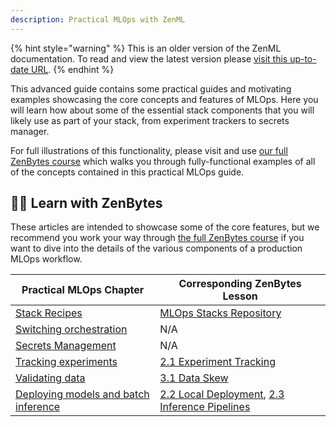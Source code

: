 ```yaml
---
description: Practical MLOps with ZenML
---
```


{% hint style="warning" %}
This is an older version of the ZenML documentation. To read and view the latest version please [visit this up-to-date URL](https://docs.zenml.io).
{% endhint %}


This advanced guide contains some practical guides and motivating examples
showcasing the core concepts and features of MLOps. Here you will learn how
about some of the essential stack components that you will likely use as part of
your stack, from experiment trackers to secrets manager.

For full illustrations of this functionality, please visit and use [our full ZenBytes course](https://github.com/zenml-io/zenbytes)
which walks you through fully-functional examples of all of the concepts
contained in this practical MLOps guide.

## :teacher: Learn with ZenBytes

These articles are intended to showcase some of the core features, but we
recommend you work your way through [the full ZenBytes course](https://github.com/zenml-io/zenbytes) if you want to dive
into the details of the various components of a production MLOps workflow.

| Practical MLOps Chapter | Corresponding ZenBytes Lesson |
| ----------------------- | ----------------------------- |
| [Stack Recipes](./stack-recipes.md) | [MLOps Stacks Repository](https://github.com/zenml-io/mlops-stacks) |
| [Switching orchestration](./switching-orchestration.md) | N/A |
|  [Secrets Management](./secrets-management.md) | N/A |
| [Tracking experiments](./tracking-experiments.md) | [2.1 Experiment Tracking](https://colab.research.google.com/github/zenml-io/zenbytes/blob/main/2-1_Experiment_Tracking.ipynb) |
| [Validating data](./validating-data.md) | [3.1 Data Skew](https://colab.research.google.com/github/zenml-io/zenbytes/blob/main/3-1_Data_Skew.ipynb) |
| [Deploying models and batch inference](./deploying-models.md) | [2.2 Local Deployment](https://colab.research.google.com/github/zenml-io/zenbytes/blob/main/2-2_Local_Deployment.ipynb), [2.3 Inference Pipelines](https://colab.research.google.com/github/zenml-io/zenbytes/blob/main/2-3_Inference_Pipelines.ipynb) |
